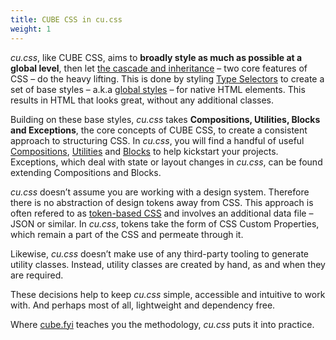 ```yaml
---
title: CUBE CSS in cu.css
weight: 1
---
```


*cu.css*, like CUBE CSS, aims to **broadly style as much as possible at a global level**, then let [the cascade and inheritance](https://developer.mozilla.org/en-US/docs/Learn/CSS/Building_blocks/Cascade_and_inheritance) – two core features of CSS – do the heavy lifting. This is done by styling [Type Selectors](https://developer.mozilla.org/en-US/docs/Learn/CSS/Building_blocks/Selectors#types_of_selectors) to create a set of base styles – a.k.a [global styles](/docs/global/) – for native HTML elements. This results in HTML that looks great, without any additional classes.

Building on these base styles, *cu.css* takes **Compositions, Utilities, Blocks and Exceptions**, the core concepts of CUBE CSS, to create a consistent approach to structuring CSS. In *cu.css*, you will find a handful of useful [Compositions](/docs/compositions/), [Utilities](/docs/utilities/) and [Blocks](/docs/blocks/) to help kickstart your projects. Exceptions, which deal with state or layout changes in *cu.css*, can be found extending Compositions and Blocks.

*cu.css* doesn’t assume you are working with a design system. Therefore there is no abstraction of design tokens away from CSS. This approach is often refered to as [token-based CSS](https://cube.fyi/utility.html#token-based-css) and involves an additional data file – JSON or similar. In *cu.css*, tokens take the form of CSS Custom Properties, which remain a part of the CSS and permeate through it. 

Likewise, *cu.css* doesn’t make use of any third-party tooling to generate utility classes. Instead, utility classes  are created by hand, as and when they are required. 

These decisions help to keep *cu.css* simple, accessible and intuitive to work with. And perhaps most of all, lightweight and dependency free. 

Where [cube.fyi](https://cube.fyi/) teaches you the methodology, *cu.css* puts it into practice.